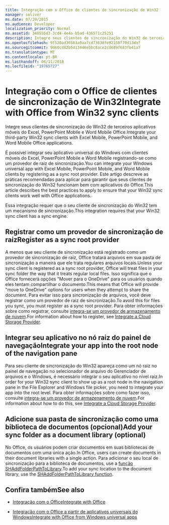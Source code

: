 ```yaml
---
title: Integração com o Office de clientes de sincronização de Win32
manager: soliver
ms.date: 07/29/2015
ms.audience: Developer
localization_priority: Normal
ms.assetid: 348555d3-3cd4-4e4a-b5ad-436571c25251
description: Integre seus clientes de sincronização do Win32 de terceiros aplicativos móveis do Excel, PowerPoint Mobile e Word Mobile Office.
ms.openlocfilehash: 9f520ad36583a9aa7cd73638fe92158f70d13daf
ms.sourcegitcommit: 9d60cd82b5413446e5bc8ace2cd689f683fb41a7
ms.translationtype: MT
ms.contentlocale: pt-BR
ms.lasthandoff: 06/11/2018
ms.locfileid: "19765727"
---
```

# <a name="integrate-with-office-from-win32-sync-clients"></a><span data-ttu-id="28c4b-103">Integração com o Office de clientes de sincronização de Win32</span><span class="sxs-lookup"><span data-stu-id="28c4b-103">Integrate with Office from Win32 sync clients</span></span>

<span data-ttu-id="28c4b-104">Integre seus clientes de sincronização do Win32 de terceiros aplicativos móveis do Excel, PowerPoint Mobile e Word Mobile Office.</span><span class="sxs-lookup"><span data-stu-id="28c4b-104">Integrate your third-party Win32 sync clients with Excel Mobile, PowerPoint Mobile, and Word Mobile Office applications.</span></span> 
  
<span data-ttu-id="28c4b-105">É possível integrar seu aplicativo universal do Windows com clientes móveis do Excel, PowerPoint Mobile e Word Mobile registrando-se como um provedor de raiz de sincronização.</span><span class="sxs-lookup"><span data-stu-id="28c4b-105">You can integrate your Windows universal app with Excel Mobile, PowerPoint Mobile, and Word Mobile clients by registering as a sync root provider.</span></span> <span data-ttu-id="28c4b-106">Este artigo descreve as práticas recomendadas para aplicar para garantir que seus clientes de sincronização do Win32 funcionam bem com aplicativos do Office.</span><span class="sxs-lookup"><span data-stu-id="28c4b-106">This article describes the best practices to apply to ensure that your Win32 sync clients work well with Office applications.</span></span>
  
<span data-ttu-id="28c4b-107">Essa integração requer que o seu cliente de sincronização do Win32 tem um mecanismo de sincronização.</span><span class="sxs-lookup"><span data-stu-id="28c4b-107">This integration requires that your Win32 sync client has a sync engine.</span></span>
  
## <a name="register-as-a-sync-root-provider"></a><span data-ttu-id="28c4b-108">Registrar como um provedor de sincronização de raiz</span><span class="sxs-lookup"><span data-stu-id="28c4b-108">Register as a sync root provider</span></span>

<span data-ttu-id="28c4b-109">A menos que seu cliente de sincronização está registrado como um provedor de sincronização de raiz, Office tratará arquivos em sua pasta de sincronização a maneira que ele trata regulares arquivos locais.</span><span class="sxs-lookup"><span data-stu-id="28c4b-109">Unless your sync client is registered as a sync root provider, Office will treat files in your sync folder the way that it treats regular local files.</span></span> <span data-ttu-id="28c4b-110">Isso significa que o Office fornecerá opções "Mover para o OneDrive" para os usuários quando eles tentam compartilhar o documento.</span><span class="sxs-lookup"><span data-stu-id="28c4b-110">This means that Office will provide "move to OneDrive" options for users when they attempt to share the document.</span></span> <span data-ttu-id="28c4b-111">Para evitar isso para sincronização de arquivos, você deve registrar como um provedor de raiz de sincronização.</span><span class="sxs-lookup"><span data-stu-id="28c4b-111">To avoid this for files you sync, you must register as a sync root provider.</span></span> <span data-ttu-id="28c4b-112">Para obter informações sobre como registrar, consulte [integra-se um provedor de armazenamento de nuvem](https://msdn.microsoft.com/pt-br/library/windows/desktop/dn889934%28v=vs.85%29.aspx).</span><span class="sxs-lookup"><span data-stu-id="28c4b-112">For information about how to register, see [Integrate a Cloud Storage Provider](https://msdn.microsoft.com/pt-br/library/windows/desktop/dn889934%28v=vs.85%29.aspx).</span></span>
  
## <a name="integrate-your-app-into-the-root-node-of-the-navigation-pane"></a><span data-ttu-id="28c4b-113">Integrar seu aplicativo no nó raiz do painel de navegação</span><span class="sxs-lookup"><span data-stu-id="28c4b-113">Integrate your app into the root node of the navigation pane</span></span>

<span data-ttu-id="28c4b-114">Para seu cliente de sincronização do Win32 apareça como um nó raiz no painel de navegação no selecionador de arquivo do Gerenciador de arquivos e o Windows, é necessário integrar o seu aplicativo no nível raiz.</span><span class="sxs-lookup"><span data-stu-id="28c4b-114">In order for your Win32 sync client to show up as a root node in the navigation pane in the File Explorer and Windows file picker, you need to integrate your app into the root level.</span></span> <span data-ttu-id="28c4b-115">Para obter informações sobre como fazer isso, consulte [integra-se um provedor de armazenamento de nuvem](https://msdn.microsoft.com/pt-br/library/windows/desktop/dn889934%28v=vs.85%29.aspx).</span><span class="sxs-lookup"><span data-stu-id="28c4b-115">For information about how to do this, see [Integrate a Cloud Storage Provider](https://msdn.microsoft.com/pt-br/library/windows/desktop/dn889934%28v=vs.85%29.aspx).</span></span> 
  
## <a name="add-your-sync-folder-as-a-document-library-optional"></a><span data-ttu-id="28c4b-116">Adicione sua pasta de sincronização como uma biblioteca de documentos (opcional)</span><span class="sxs-lookup"><span data-stu-id="28c4b-116">Add your sync folder as a document library (optional)</span></span>

<span data-ttu-id="28c4b-117">No Office, os usuários podem criar documentos em suas bibliotecas de documentos com uma única ação.</span><span class="sxs-lookup"><span data-stu-id="28c4b-117">In Office, users can create documents in their document libraries with a single action.</span></span> <span data-ttu-id="28c4b-118">Para adicionar o seu local de sincronização para a biblioteca de documentos, use a [função SHAddFolderPathToLibrary](https://msdn.microsoft.com/pt-br/library/windows/desktop/dd378432%28v=vs.85%29.aspx).</span><span class="sxs-lookup"><span data-stu-id="28c4b-118">To add your sync location to the document library, use the [SHAddFolderPathToLibrary function](https://msdn.microsoft.com/pt-br/library/windows/desktop/dd378432%28v=vs.85%29.aspx).</span></span> 
  
## <a name="see-also"></a><span data-ttu-id="28c4b-119">Confira também</span><span class="sxs-lookup"><span data-stu-id="28c4b-119">See also</span></span>
<span data-ttu-id="28c4b-120"><a name="bk_addresources"> </a></span><span class="sxs-lookup"><span data-stu-id="28c4b-120"></span></span>

- [<span data-ttu-id="28c4b-121">Integração com o Office</span><span class="sxs-lookup"><span data-stu-id="28c4b-121">Integrate with Office</span></span>](integrate-with-office.md)
    
- [<span data-ttu-id="28c4b-122">Integração com o Office a partir de aplicativos universais do Windows</span><span class="sxs-lookup"><span data-stu-id="28c4b-122">Integrate with Office from Windows universal apps</span></span>](integrate-with-office-from-windows-universal-apps.md)
    

